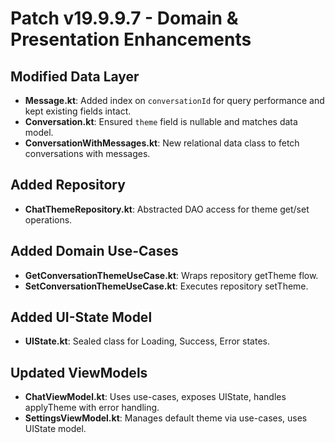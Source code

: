 # Patch v19.9.9.7 - Domain & Presentation Enhancements

## Modified Data Layer
- **Message.kt**: Added index on `conversationId` for query performance and kept existing fields intact.
- **Conversation.kt**: Ensured `theme` field is nullable and matches data model.
- **ConversationWithMessages.kt**: New relational data class to fetch conversations with messages.

## Added Repository
- **ChatThemeRepository.kt**: Abstracted DAO access for theme get/set operations.

## Added Domain Use-Cases
- **GetConversationThemeUseCase.kt**: Wraps repository getTheme flow.
- **SetConversationThemeUseCase.kt**: Executes repository setTheme.

## Added UI-State Model
- **UIState.kt**: Sealed class for Loading, Success, Error states.

## Updated ViewModels
- **ChatViewModel.kt**: Uses use-cases, exposes UIState, handles applyTheme with error handling.
- **SettingsViewModel.kt**: Manages default theme via use-cases, uses UIState model.

